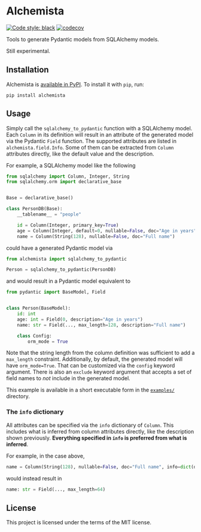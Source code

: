 # Alchemista

[![Code style: black](https://img.shields.io/badge/code%20style-black-000000.svg)](https://github.com/psf/black)
[![codecov](https://codecov.io/gh/ggabriel96/alchemista/branch/main/graph/badge.svg?token=MYXKIH09FJ)](https://codecov.io/gh/ggabriel96/alchemista)

Tools to generate Pydantic models from SQLAlchemy models.

Still experimental.

## Installation

Alchemista is [available in PyPI](https://pypi.org/project/alchemista/).
To install it with `pip`, run:


```shell
pip install alchemista
```

## Usage

Simply call the `sqlalchemy_to_pydantic` function with a SQLAlchemy model.
Each `Column` in its definition will result in an attribute of the generated model via the Pydantic `Field` function.
The supported attributes are listed in `alchemista.field.Info`.
Some of them can be extracted from `Column` attributes directly, like the default value and the description.

For example, a SQLAlchemy model like the following

```python
from sqlalchemy import Column, Integer, String
from sqlalchemy.orm import declarative_base


Base = declarative_base()

class PersonDB(Base):
    __tablename__ = "people"

    id = Column(Integer, primary_key=True)
    age = Column(Integer, default=0, nullable=False, doc="Age in years")
    name = Column(String(128), nullable=False, doc="Full name")
```

could have a generated Pydantic model via

```python
from alchemista import sqlalchemy_to_pydantic

Person = sqlalchemy_to_pydantic(PersonDB)
```

and would result in a Pydantic model equivalent to

```python
from pydantic import BaseModel, Field


class Person(BaseModel):
    id: int
    age: int = Field(0, description="Age in years")
    name: str = Field(..., max_length=128, description="Full name")

    class Config:
        orm_mode = True
```

Note that the string length from the column definition was sufficient to add a `max_length` constraint.
Additionally, by default, the generated model will have `orm_mode=True`.
That can be customized via the `config` keyword argument.
There is also an `exclude` keyword argument that accepts a set of field names to _not_ include in the generated model.

This example is available in a short executable form in the [`examples/`](examples/) directory.

### The `info` dictionary

All attributes can be specified via the `info` dictionary of `Column`.
This includes what is inferred from column attributes directly, like the description shown previously.
**Everything specified in `info` is preferred from what is inferred**.

For example, in the case above,

```python
name = Column(String(128), nullable=False, doc="Full name", info=dict(description=None, max_length=64))
```

would instead result in

```python
name: str = Field(..., max_length=64)
```

## License

This project is licensed under the terms of the MIT license.
